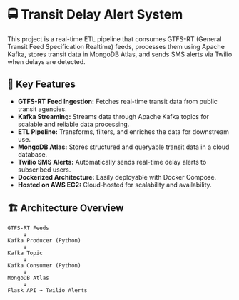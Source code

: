 # 🚍 Transit Delay Alert System

This project is a real-time ETL pipeline that consumes GTFS-RT (General Transit Feed Specification Realtime) feeds, processes them using Apache Kafka, stores transit data in MongoDB Atlas, and sends SMS alerts via Twilio when delays are detected.

## 🧩 Key Features

- **GTFS-RT Feed Ingestion:** Fetches real-time transit data from public transit agencies.
- **Kafka Streaming:** Streams data through Apache Kafka topics for scalable and reliable data processing.
- **ETL Pipeline:** Transforms, filters, and enriches the data for downstream use.
- **MongoDB Atlas:** Stores structured and queryable transit data in a cloud database.
- **Twilio SMS Alerts:** Automatically sends real-time delay alerts to subscribed users.
- **Dockerized Architecture:** Easily deployable with Docker Compose.
- **Hosted on AWS EC2:** Cloud-hosted for scalability and availability.

## 🏗 Architecture Overview

```plaintext
GTFS-RT Feeds
     ↓
Kafka Producer (Python)
     ↓
Kafka Topic
     ↓
Kafka Consumer (Python)
     ↓
MongoDB Atlas
     ↓
Flask API → Twilio Alerts
